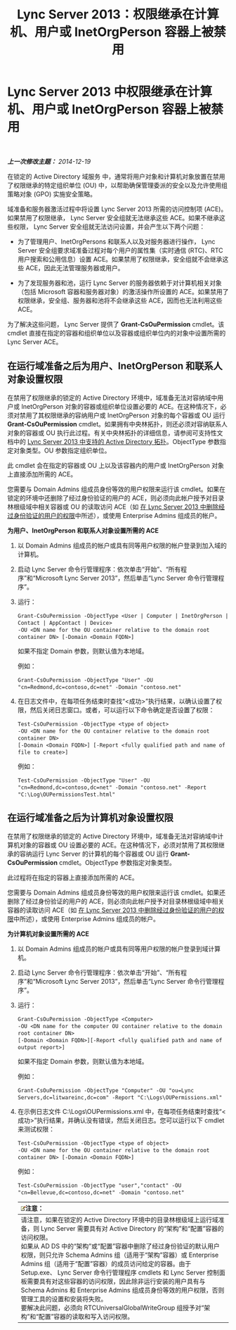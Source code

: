 ﻿---
title: Lync Server 2013：权限继承在计算机、用户或 InetOrgPerson 容器上被禁用
TOCTitle: 权限继承在计算机、用户或 InetOrgPerson 容器上被禁用
ms:assetid: c472ad21-a93d-4fcb-a3d9-60a2134a87fa
ms:mtpsurl: https://technet.microsoft.com/zh-cn/library/Gg412970(v=OCS.15)
ms:contentKeyID: 49314155
ms.date: 05/19/2016
mtps_version: v=OCS.15
ms.translationtype: HT
---

# Lync Server 2013 中权限继承在计算机、用户或 InetOrgPerson 容器上被禁用

 

_**上一次修改主题：** 2014-12-19_

在锁定的 Active Directory 域服务 中，通常将用户对象和计算机对象放置在禁用了权限继承的特定组织单位 (OU) 中，以帮助确保管理委派的安全以及允许使用组策略对象 (GPO) 实施安全策略。

域准备和服务器激活过程中将设置 Lync Server 2013 所需的访问控制项 (ACE)。如果禁用了权限继承， Lync Server 安全组就无法继承这些 ACE。如果不继承这些权限， Lync Server 安全组就无法访问设置，并会产生以下两个问题：

  - 为了管理用户、InetOrgPersons 和联系人以及对服务器进行操作， Lync Server 安全组要求域准备过程对每个用户的属性集（实时通信 (RTC)、RTC 用户搜索和公用信息）设置 ACE。如果禁用了权限继承，安全组就不会继承这些 ACE，因此无法管理服务器或用户。

  - 为了发现服务器和池，运行 Lync Server 的服务器依赖于对计算机相关对象（包括 Microsoft 容器和服务器对象）的激活操作所设置的 ACE。如果禁用了权限继承，安全组、服务器和池将不会继承这些 ACE，因而也无法利用这些 ACE。

为了解决这些问题， Lync Server 提供了 **Grant-CsOuPermission** cmdlet。该 cmdlet 直接在指定的容器和组织单位以及容器或组织单位内的对象中设置所需的 Lync Server ACE。

## 在运行域准备之后为用户、InetOrgPerson 和联系人对象设置权限

在禁用了权限继承的锁定的 Active Directory 环境中，域准备无法对容纳域中用户或 InetOrgPerson 对象的容器或组织单位设置必要的 ACE。在这种情况下，必须对禁用了其权限继承的容纳用户或 InetOrgPerson 对象的每个容器或 OU 运行 **Grant-CsOuPermission** cmdlet。如果拥有中央林拓扑，则还必须对容纳联系人对象的容器或 OU 执行此过程。有关中央林拓扑的详细信息，请参阅可支持性文档中的 [Lync Server 2013 中支持的 Active Directory 拓扑](lync-server-2013-supported-active-directory-topologies.md)。ObjectType 参数指定对象类型。OU 参数指定组织单位。

此 cmdlet 会在指定的容器或 OU 上以及该容器内的用户或 InetOrgPerson 对象上直接添加所需的 ACE。

您需要与 Domain Admins 组成员身份等效的用户权限来运行该 cmdlet。如果在锁定的环境中还删除了经过身份验证的用户的 ACE，则必须向此帐户授予对目录林根级域中相关容器或 OU 的读取访问 ACE（如 [在 Lync Server 2013 中删除经过身份验证的用户的权限](lync-server-2013-authenticated-user-permissions-are-removed.md)中所述），或使用 Enterprise Admins 组成员的帐户。

**为用户、InetOrgPerson 和联系人对象设置所需的 ACE**

1.  以 Domain Admins 组成员的帐户或具有同等用户权限的帐户登录到加入域的计算机。

2.  启动 Lync Server 命令行管理程序：依次单击“开始”、“所有程序”和“Microsoft Lync Server 2013”，然后单击“Lync Server 命令行管理程序”。

3.  运行：
    
        Grant-CsOuPermission -ObjectType <User | Computer | InetOrgPerson | Contact | AppContact | Device> 
        -OU <DN name for the OU container relative to the domain root container DN> [-Domain <Domain FQDN>]
    
    如果不指定 Domain 参数，则默认值为本地域。
    
    例如：
    
        Grant-CsOuPermission -ObjectType "User" -OU "cn=Redmond,dc=contoso,dc=net" -Domain "contoso.net"

4.  在日志文件中，在每项任务结束时查找“\<成功\>”执行结果，以确认设置了权限，然后关闭日志窗口。或者，可以运行以下命令确定是否设置了权限：
    
        Test-CsOuPermission -ObjectType <type of object> 
        -OU <DN name for the OU container relative to the domain root container DN> 
        [-Domain <Domain FQDN>] [-Report <fully qualified path and name of file to create>]
    
    例如：
    
        Test-CsOuPermission -ObjectType "User" -OU "cn=Redmond,dc=contoso,dc=net" -Domain "contoso.net" -Report "C:\Log\OUPermissionsTest.html"


## 在运行域准备之后为计算机对象设置权限

在禁用了权限继承的锁定的 Active Directory 环境中，域准备无法对容纳域中计算机对象的容器或 OU 设置必要的 ACE。在这种情况下，必须对禁用了其权限继承的容纳运行 Lync Server 的计算机的每个容器或 OU 运行 **Grant-CsOuPermission** cmdlet。ObjectType 参数指定对象类型。

此过程将在指定的容器上直接添加所需的 ACE。

您需要与 Domain Admins 组成员身份等效的用户权限来运行该 cmdlet。如果还删除了经过身份验证的用户的 ACE，则必须向此帐户授予对目录林根级域中相关容器的读取访问 ACE（如 [在 Lync Server 2013 中删除经过身份验证的用户的权限](lync-server-2013-authenticated-user-permissions-are-removed.md)中所述），或使用 Enterprise Admins 组成员的帐户。

**为计算机对象设置所需的 ACE**

1.  以 Domain Admins 组成员的帐户或具有同等用户权限的帐户登录到域计算机。

2.  启动 Lync Server 命令行管理程序：依次单击“开始”、“所有程序”和“Microsoft Lync Server 2013”，然后单击“Lync Server 命令行管理程序”。

3.  运行：
    
        Grant-CsOuPermission -ObjectType <Computer> 
        -OU <DN name for the computer OU container relative to the domain root container DN> 
        [-Domain <Domain FQDN>][-Report <fully qualified path and name of output report>]
    
    如果不指定 Domain 参数，则默认值为本地域。
    
    例如：
    
        Grant-CsOuPermission -ObjectType "Computer" -OU "ou=Lync Servers,dc=litwareinc,dc=com" -Report "C:\Logs\OUPermissions.xml"

4.  在示例日志文件 C:\\Logs\\OUPermissions.xml 中，在每项任务结束时查找“\<成功\>”执行结果，并确认没有错误，然后关闭日志。您可以运行以下 cmdlet 来测试权限：
    
        Test-CsOuPermission -ObjectType <type of object> 
        -OU <DN name for the OU container relative to the domain root container DN> [-Domain <Domain FQDN>]
    
    例如：
    
        Test-CsOuPermission -ObjectType "user","contact" -OU "cn=Bellevue,dc=contoso,dc=net" -Domain "contoso.net"
    
    <table>
    <thead>
    <tr class="header">
    <th><img src="images/Dn783119.note(OCS.15).gif" title="note" alt="note" />注意：</th>
    </tr>
    </thead>
    <tbody>
    <tr class="odd">
    <td>请注意，如果在锁定的 Active Directory 环境中的目录林根级域上运行域准备，则 Lync Server 需要具有对 Active Directory 的“架构”和“配置”容器的访问权限。<br />
    如果从 AD DS 中的“架构”或“配置”容器中删除了经过身份验证的默认用户权限，则只允许 Schema Admins 组（适用于“架构”容器）或 Enterprise Admins 组（适用于“配置”容器）的成员访问给定的容器。由于 Setup.exe、 Lync Server 命令行管理程序 cmdlets 和 Lync Server 控制面板需要具有对这些容器的访问权限，因此除非运行安装的用户具有与 Schema Admins 和 Enterprise Admins 组成员身份等效的用户权限，否则管理工具的设置和安装将失败。<br />
    要解决此问题，必须向 RTCUniversalGlobalWriteGroup 组授予对“架构”和“配置”容器的读取和写入访问权限。</td>
    </tr>
    </tbody>
    </table>




